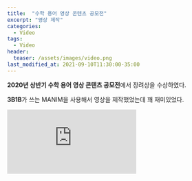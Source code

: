 ```yaml
---
title:  "수학 용어 영상 콘텐츠 공모전"
excerpt: "영상 제작"
categories:
  - Video
tags:
  - Video
header:
  teaser: /assets/images/video.png
last_modified_at: 2021-09-10T11:30:00-35:00
---
```


**2020년 상반기 수학 용어 영상 콘텐츠 공모전**에서 장려상을 수상하였다.

**3B1B**가 쓰는 MANIM을 사용해서 영상을 제작했었는데 꽤 재미있었다.

<iframe src="https://tv.naver.com/v/14718913" frameborder="0" allowfullscreen=1></iframe>
